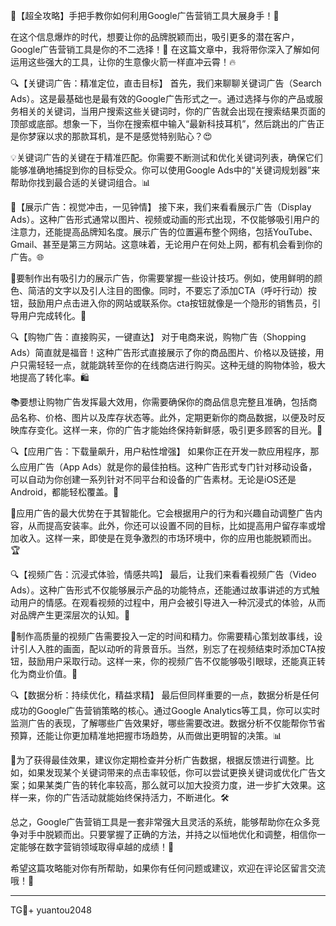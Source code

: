 🎉【超全攻略】手把手教你如何利用Google广告营销工具大展身手！🚀

在这个信息爆炸的时代，想要让你的品牌脱颖而出，吸引更多的潜在客户，Google广告营销工具是你的不二选择！🎯 在这篇文章中，我将带你深入了解如何运用这些强大的工具，让你的生意像火箭一样直冲云霄！🔥

🔍【关键词广告：精准定位，直击目标】
首先，我们来聊聊关键词广告（Search Ads）。这是最基础也是最有效的Google广告形式之一。通过选择与你的产品或服务相关的关键词，当用户搜索这些关键词时，你的广告就会出现在搜索结果页面的顶部或底部。想象一下，当你在搜索框中输入“最新科技耳机”，然后跳出的广告正是你梦寐以求的那款耳机，是不是感觉特别贴心？😍 

💡关键词广告的关键在于精准匹配。你需要不断测试和优化关键词列表，确保它们能够准确地捕捉到你的目标受众。你可以使用Google Ads中的“关键词规划器”来帮助你找到最合适的关键词组合。📊

🎨【展示广告：视觉冲击，一见钟情】
接下来，我们来看看展示广告（Display Ads）。这种广告形式通常以图片、视频或动画的形式出现，不仅能够吸引用户的注意力，还能提高品牌知名度。展示广告的位置遍布整个网络，包括YouTube、Gmail、甚至是第三方网站。这意味着，无论用户在何处上网，都有机会看到你的广告。🌐

🌟要制作出有吸引力的展示广告，你需要掌握一些设计技巧。例如，使用鲜明的颜色、简洁的文字以及引人注目的图像。同时，不要忘了添加CTA（呼吁行动）按钮，鼓励用户点击进入你的网站或联系你。cta按钮就像是一个隐形的销售员，引导用户完成转化。👋

🔍【购物广告：直接购买，一键直达】
对于电商来说，购物广告（Shopping Ads）简直就是福音！这种广告形式直接展示了你的商品图片、价格以及链接，用户只需轻轻一点，就能跳转至你的在线商店进行购买。这种无缝的购物体验，极大地提高了转化率。🛍️

📚要想让购物广告发挥最大效用，你需要确保你的商品信息完整且准确，包括商品名称、价格、图片以及库存状态等。此外，定期更新你的商品数据，以便及时反映库存变化。这样一来，你的广告才能始终保持新鲜感，吸引更多顾客的目光。🔄

🔍【应用广告：下载量飙升，用户粘性增强】
如果你正在开发一款应用程序，那么应用广告（App Ads）就是你的最佳拍档。这种广告形式专门针对移动设备，可以自动为你创建一系列针对不同平台和设备的广告素材。无论是iOS还是Android，都能轻松覆盖。📱

🌟应用广告的最大优势在于其智能化。它会根据用户的行为和兴趣自动调整广告内容，从而提高安装率。此外，你还可以设置不同的目标，比如提高用户留存率或增加收入。这样一来，即使是在竞争激烈的市场环境中，你的应用也能脱颖而出。🏆

🔍【视频广告：沉浸式体验，情感共鸣】
最后，让我们来看看视频广告（Video Ads）。这种广告形式不仅能够展示产品的功能特点，还能通过故事讲述的方式触动用户的情感。在观看视频的过程中，用户会被引导进入一种沉浸式的体验，从而对品牌产生更深层次的认知。🎥

🌟制作高质量的视频广告需要投入一定的时间和精力。你需要精心策划故事线，设计引人入胜的画面，配以动听的背景音乐。当然，别忘了在视频结束时添加CTA按钮，鼓励用户采取行动。这样一来，你的视频广告不仅能够吸引眼球，还能真正转化为商业价值。🌈

🔍【数据分析：持续优化，精益求精】
最后但同样重要的一点，数据分析是任何成功的Google广告营销策略的核心。通过Google Analytics等工具，你可以实时监测广告的表现，了解哪些广告效果好，哪些需要改进。数据分析不仅能帮你节省预算，还能让你更加精准地把握市场趋势，从而做出更明智的决策。📊

🌟为了获得最佳效果，建议你定期检查并分析广告数据，根据反馈进行调整。比如，如果发现某个关键词带来的点击率较低，你可以尝试更换关键词或优化广告文案；如果某类广告的转化率较高，那么就可以加大投资力度，进一步扩大效果。这样一来，你的广告活动就能始终保持活力，不断进化。🛠️

总之，Google广告营销工具是一套非常强大且灵活的系统，能够帮助你在众多竞争对手中脱颖而出。只要掌握了正确的方法，并持之以恒地优化和调整，相信你一定能够在数字营销领域取得卓越的成绩！🌟

希望这篇攻略能对你有所帮助，如果你有任何问题或建议，欢迎在评论区留言交流哦！💬

---

TG💪+ yuantou2048